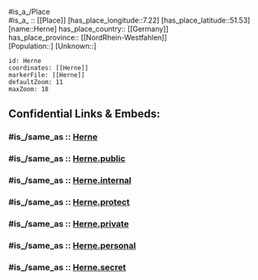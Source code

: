 ﻿---
confidential: public
isDeleted: false
location:
- 51.53
- 7.22
mapmarker: city
mapzoom:
- 7
- 12
SpocWebEntityId: 30907
tags:
- geo/City
type: City
---

#is_a_/Place  
#is_a_ :: [[Place]] 
[has_place_longitude::7.22] 
[has_place_latitude::51.53] 
[name::Herne] 
has_place_country:: [[Germany]]  
has_place_province:: [[NordRhein-Westfahlen]]  
[Population::] 
[Unknown::] 


```leaflet
id: Herne
coordinates: [[Herne]] 
markerFile: [[Herne]] 
defaultZoom: 11 
maxZoom: 18
```


## Confidential Links & Embeds: 

### #is_/same_as :: [Herne](/_Standards/Earth/Continent/Europe/Europe~Central/Germany/Germany~West/Nordrhein-Westfalen/counties~NW/Herne.md) 

### #is_/same_as :: [Herne.public](/_public/Earth/Continent/Europe/Europe~Central/Germany/Germany~West/Nordrhein-Westfalen/counties~NW/Herne.public.md) 

### #is_/same_as :: [Herne.internal](/_internal/Earth/Continent/Europe/Europe~Central/Germany/Germany~West/Nordrhein-Westfalen/counties~NW/Herne.internal.md) 

### #is_/same_as :: [Herne.protect](/_protect/Earth/Continent/Europe/Europe~Central/Germany/Germany~West/Nordrhein-Westfalen/counties~NW/Herne.protect.md) 

### #is_/same_as :: [Herne.private](/_private/Earth/Continent/Europe/Europe~Central/Germany/Germany~West/Nordrhein-Westfalen/counties~NW/Herne.private.md) 

### #is_/same_as :: [Herne.personal](/_personal/Earth/Continent/Europe/Europe~Central/Germany/Germany~West/Nordrhein-Westfalen/counties~NW/Herne.personal.md) 

### #is_/same_as :: [Herne.secret](/_secret/Earth/Continent/Europe/Europe~Central/Germany/Germany~West/Nordrhein-Westfalen/counties~NW/Herne.secret.md)

